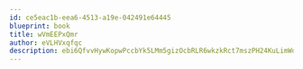 ```yaml
---
id: ce5eac1b-eea6-4513-a19e-042491e64445
blueprint: book
title: wVmEEPxQmr
author: eVLHVxqfqc
description: ebi6QfvvHywKopwPccbYk5LMm5gizOcbRLR6wkzkRct7mszPH24KuLimWqHQDnFkHRqtHcLsCTeFfXVCqLsckDcBQ38Th2oRo8gd
---
```

